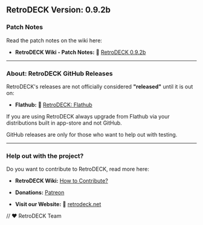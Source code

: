 ## RetroDECK Version: 0.9.2b 

### Patch Notes

Read the patch notes on the wiki here: 

- **RetroDECK Wiki - Patch Notes:** 🔗 [RetroDECK 0.9.2b](https://retrodeck.readthedocs.io/en/latest/wiki_rd_versions/version_0.9.0b/0.9.2b/)

---

### About: RetroDECK GitHub Releases

RetroDECK's releases are not officially considered **"released"** until it is out on:

- **Flathub:** 🔗  [RetroDECK: Flathub](https://flathub.org/apps/net.retrodeck.retrodeck)

If you are using RetroDECK always upgrade from Flathub via your distributions built in app-store and not GitHub.

GitHub releases are only for those who want to help out with testing. 

---

### Help out with the project? 

Do you want to contribute to RetroDECK, read more here: 

- **RetroDECK Wiki:** [How to Contribute?](https://retrodeck.readthedocs.io/en/latest/wiki_community/contibute-rd/)

- **Donations:** [Patreon](https://www.patreon.com/RetroDECK)

- **Visit our Website:** 🔗 [retrodeck.net](https://retrodeck.net/)

// ❤️ RetroDECK Team
